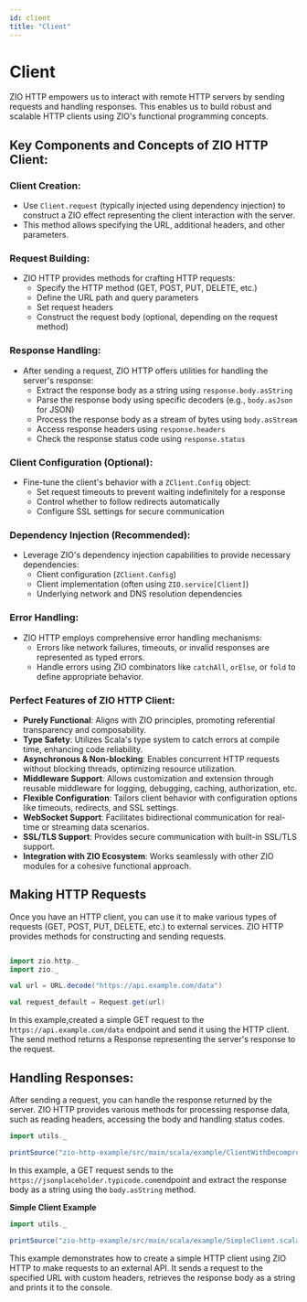 ```yaml
---
id: client
title: "Client"
---
```


# Client

ZIO HTTP empowers us to interact with remote HTTP servers by sending requests and handling responses. This enables us to build robust and scalable HTTP clients using ZIO's functional programming concepts.

## Key Components and Concepts of ZIO HTTP Client:

### Client Creation:

- Use `Client.request` (typically injected using dependency injection) to construct a ZIO effect representing the client interaction with the server.
- This method allows specifying the URL, additional headers, and other parameters.

### Request Building:

- ZIO HTTP provides methods for crafting HTTP requests:
  - Specify the HTTP method (GET, POST, PUT, DELETE, etc.)
  - Define the URL path and query parameters
  - Set request headers
  - Construct the request body (optional, depending on the request method)

### Response Handling:

- After sending a request, ZIO HTTP offers utilities for handling the server's response:
  - Extract the response body as a string using `response.body.asString`
  - Parse the response body using specific decoders (e.g., `body.asJson` for JSON)
  - Process the response body as a stream of bytes using `body.asStream`
  - Access response headers using `response.headers`
  - Check the response status code using `response.status`

### Client Configuration (Optional):

- Fine-tune the client's behavior with a `ZClient.Config` object:
  - Set request timeouts to prevent waiting indefinitely for a response
  - Control whether to follow redirects automatically
  - Configure SSL settings for secure communication

### Dependency Injection (Recommended):

- Leverage ZIO's dependency injection capabilities to provide necessary dependencies:
  - Client configuration (`ZClient.Config`)
  - Client implementation (often using `ZIO.service[Client]`)
  - Underlying network and DNS resolution dependencies

### Error Handling:

- ZIO HTTP employs comprehensive error handling mechanisms:
  - Errors like network failures, timeouts, or invalid responses are represented as typed errors.
  - Handle errors using ZIO combinators like `catchAll`, `orElse`, or `fold` to define appropriate behavior.

### Perfect Features of ZIO HTTP Client:

- **Purely Functional**: Aligns with ZIO principles, promoting referential transparency and composability.
- **Type Safety**: Utilizes Scala's type system to catch errors at compile time, enhancing code reliability.
- **Asynchronous & Non-blocking**: Enables concurrent HTTP requests without blocking threads, optimizing resource utilization.
- **Middleware Support**: Allows customization and extension through reusable middleware for logging, debugging, caching, authorization, etc.
- **Flexible Configuration**: Tailors client behavior with configuration options like timeouts, redirects, and SSL settings.
- **WebSocket Support**: Facilitates bidirectional communication for real-time or streaming data scenarios.
- **SSL/TLS Support**: Provides secure communication with built-in SSL/TLS support.
- **Integration with ZIO Ecosystem**: Works seamlessly with other ZIO modules for a cohesive functional approach.


## Making HTTP Requests

Once you have an HTTP client, you can use it to make various types of requests (GET, POST, PUT, DELETE, etc.) to external services. ZIO HTTP provides methods for constructing and sending requests.

```scala mdoc:silent 

import zio.http._
import zio._

val url = URL.decode("https://api.example.com/data")

val request_default = Request.get(url) 
```
In this example,created a simple GET request to the `https://api.example.com/data` endpoint and send it using the HTTP client. The send method returns a Response representing the server's response to the request.

## Handling Responses:

After sending a request, you can handle the response returned by the server. ZIO HTTP provides various methods for processing response data, such as reading headers, accessing the body and handling status codes.

```scala mdoc:silent 
import utils._

printSource("zio-http-example/src/main/scala/example/ClientWithDecompression.scala")
```

In this example, a GET request sends to the `https://jsonplaceholder.typicode.com`endpoint and extract the response body as a string using the `body.asString` method.

**Simple Client Example**

```scala mdoc:passthrough
import utils._

printSource("zio-http-example/src/main/scala/example/SimpleClient.scala")

```

This example demonstrates how to create a simple HTTP client using ZIO HTTP to make requests to an external API. It sends a request to the specified URL with custom headers, retrieves the response body as a string and prints it to the console.










